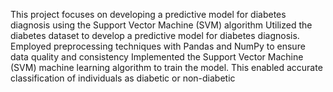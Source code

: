 This project focuses on developing a predictive model for diabetes diagnosis using the Support Vector Machine (SVM) algorithm
Utilized the diabetes dataset to develop a predictive model for diabetes diagnosis. Employed preprocessing techniques with Pandas and NumPy to ensure data quality and consistency
Implemented the Support Vector Machine (SVM) machine learning algorithm to train the model. This enabled accurate classification of individuals as diabetic or non-diabetic
